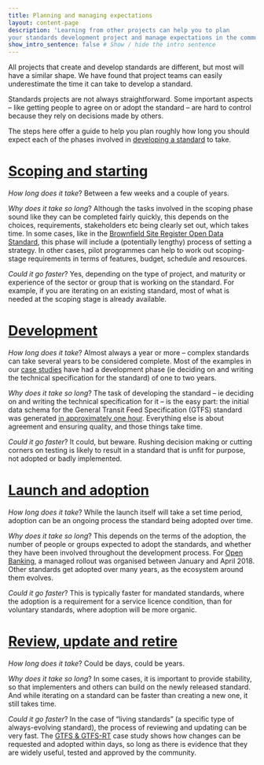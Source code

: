 ```yaml
---
title: Planning and managing expectations
layout: content-page
description: 'Learning from other projects can help you to plan 
your standards development project and manage expectations in the community.'
show_intro_sentence: false # Show / hide the intro sentence
---
```


All projects that create and develop standards are different, but most will 
have a similar shape. We have found that project teams can easily underestimate 
the time it can take to develop a standard.

Standards projects are not always straightforward. Some important aspects – like 
getting people to agree on or adopt the standard – are hard to control because 
they rely on decisions made by others. 

The steps here offer a guide to help you plan roughly how long you should expect 
each of the phases involved in [developing a standard](/creating-open-standards/developing-standards) to take. 

# [Scoping and starting](/creating-open-standards/developing-standards/scoping-and-starting/)

_How long does it take_? Between a few weeks and a couple of years.

_Why does it take so long_? Although the tasks involved in the scoping phase sound like they can be completed fairly quickly, this depends on the choices, requirements, stakeholders etc being clearly set out, which takes time. In some cases, like in the [Brownfield Site Register Open Data Standard](https://drive.google.com/a/theodi.org/open?id=1Hv_g2wt3vJ42XJxK6nsLax0M_9c76rFC4JerFYm2x0U), this phase will include a (potentially lengthy) process of setting a strategy. In other cases, pilot programmes can help to work out scoping-stage requirements in terms of features, budget, schedule and resources.

_Could it go faster_? Yes, depending on the type of project, and maturity or experience of the sector or group that is working on the standard. For example, if you are iterating on an existing standard, most of what is needed at the scoping stage is already available.


# [Development](/creating-open-standards/developing-standards/development/)

_How long does it take_? Almost always a year or more – complex standards can take several years to be considered complete. Most of the examples in our [case studies](/community/case-studies/) have had a development phase (ie deciding on and writing the technical specification for the standard) of one to two years.

_Why does it take so long_? The task of developing the standard – ie deciding on and writing the technical specification for it – is the easy part: the initial data schema for the General Transit Feed Specification (GTFS) standard was generated [in approximately one hour](https://docs.google.com/document/d/1m3jJR741VcE6ouyPITWgh6HmASQG2jhfIMCddPAva8U/edit#heading=h.66lvznnmydul). Everything else is about agreement and ensuring quality, and those things take time.

_Could it go faster_? It could, but beware. Rushing decision making or cutting corners on testing is likely to result in a standard that is unfit for purpose, not adopted or badly implemented.  


# [Launch and adoption](/creating-open-standards/developing-standards/launch-and-adoption/)

_How long does it take_? While the launch itself will take a set time period, adoption can be an ongoing process the standard being adopted over time. 

_Why does it take so long_? This depends on the terms of the adoption, the number of people or groups expected to adopt the standards, and whether they have been involved throughout the development process. For [Open Banking](https://www.openbanking.org.uk/), a managed rollout was organised between January and April 2018. Other standards get adopted over many years, as the ecosystem around them evolves.

_Could it go faster_? This is typically faster for mandated standards, where the adoption is a requirement for a service licence condition, than for voluntary standards, where adoption will be more organic. 


# [Review, update and retire](/creating-open-standards/developing-standards/review/)

_How long does it take_? Could be days, could be years.

_Why does it take so long_? In some cases, it is important to provide stability, so that implementers and others can build on the newly released standard. And while iterating on a standard can be faster than creating a new one, it still takes time.

_Could it go faster_? In the case of “living standards” (a specific type of always-evolving standard), the process of reviewing and updating can be very fast. The [GTFS & GTFS-RT](https://docs.google.com/document/d/1m3jJR741VcE6ouyPITWgh6HmASQG2jhfIMCddPAva8U/edit#heading=h.iqln0purdwvj) case study shows how changes can be requested and adopted within days, so long as there is evidence that they are widely useful, tested and approved by the community. 

